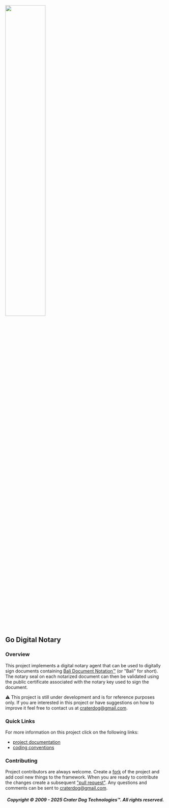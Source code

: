 <img src="https://craterdog.com/images/CraterDog.png" width="50%">

## Go Digital Notary

### Overview
This project implements a digital notary agent that can be used to digitally
sign documents containing
[Bali Document Notation™](https://github.com/bali-nebula/go-bali-documents/wiki)
(or "Bali" for short). The notary seal on each notarized document can then be
validated using the public certificate associated with the notary key used to
sign the document.

⚠️  This project is still under development and is for reference purposes only. If
you are interested in this project or have suggestions on how to improve it feel
free to contact us at [craterdog@gmail.com](mailto:craterdog@gmail.com).

### Quick Links
For more information on this project click on the following links:
 * [project documentation](https://github.com/bali-nebula/go-digital-notary/wiki)
 * [coding conventions](https://github.com/craterdog/go-development-tools/wiki/Coding-Conventions)

### Contributing
Project contributors are always welcome. Create a
[fork](https://github.com/bali-nebula/go-digital-notary) of the project and add cool
new things to the framework. When you are ready to contribute the changes create a subsequent
["pull request"](https://help.github.com/articles/about-pull-requests/). Any questions and
comments can be sent to [craterdog@gmail.com](mailto:craterdog@gmail.com).

<H5 align="center"> Copyright © 2009 - 2025  Crater Dog Technologies™. All rights reserved. </H5>
